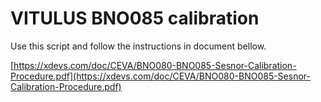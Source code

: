 # VITULUS BNO085 calibration
 
Use this script and follow the instructions in document bellow.


[https://xdevs.com/doc/CEVA/BNO080-BNO085-Sesnor-Calibration-Procedure.pdf](https://xdevs.com/doc/CEVA/BNO080-BNO085-Sesnor-Calibration-Procedure.pdf)

